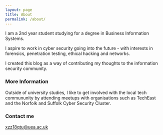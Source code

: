 ```yaml
---
layout: page
title: About
permalink: /about/
---
```


I am a 2nd year student studying for a degree in Business Information Systems. 

I aspire to work in cyber security going into the future - with interests in forensics, penetration testing, ethical hacking and networks. 

I created this blog as a way of contributing my thoughts to the information security community. 

### More Information

Outside of university studies, I like to get involved with the local tech commununity by attending meetups with organisations such as TechEast and the Norfolk and Suffolk Cyber Security Cluster. 

### Contact me

[xzz18qtu@uea.ac.uk](mailto:email@domain.com)
